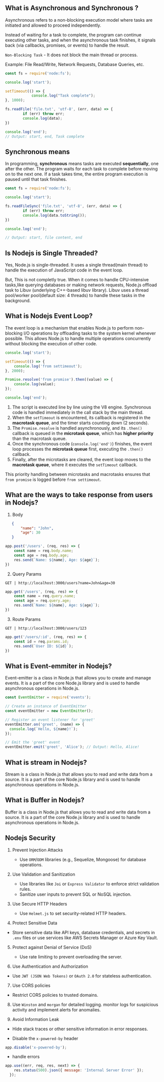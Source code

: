 ## What is Asynchronous and Synchronous ?

Asynchronous refers to a non-blocking execution model where tasks are initiated and allowed to proceed independently. 

Instead of waiting for a task to complete, the program can continue executing other tasks, and when the asynchronous task finishes, it signals back (via callbacks, promises, or events) to handle the result.

`Non-Blocking Task` - It does not block the main thread or process.  

Example: File Read/Write, Network Requests, Database Queries, etc.

```js
const fs = require('node:fs');

console.log('start');

setTimeout(() => {
            console.log("Task complete");
}, 1000);

fs.readFile('file.txt', 'utf-8', (err, data) => {
        if (err) throw err;
        console.log(data);
})

console.log('end');
// Output: start, end, Task complete
```

## Synchronous means

In programming, **synchronous** means tasks are executed **sequentially**, one after the other. The program waits for each task to complete before moving on to the next one. If a task takes time, the entire program execution is paused until that task finishes.


```js
const fs = require('node:fs');

console.log('start');

fs.readFileSync('file.txt', 'utf-8', (err, data) => {
        if (err) throw err;
        console.log(data.toString());
})

console.log('end');

// Output: start, file content, end
```

## Is Nodejs is Single Threaded?

Yes, Node.js is single-threaded. It uses a single thread(main thread) to handle the execution of JavaScript code in the event loop.

But, This is not completly true. When it comes to handle CPU-intensive tasks,like querying databases or making network requests, Node.js offload task to Libuv (underlying C++-based libuv library). Libuv uses a thread pool/worker pool(default size: 4 threads) to handle these tasks in the background. 


## What is Nodejs Event Loop?
The event loop is a mechanism that enables Node.js to perform non-blocking I/O operations by offloading tasks to the system kernel whenever possible. This allows Node.js to handle multiple operations concurrently without blocking the execution of other code.

```javascript
console.log('start');

setTimeout(() => {
    console.log('from settimeout');
}, 2000);

Promise.resolve('from promise').then((value) => {
    console.log(value);
});

console.log('end');
```
1. The script is executed line by line using the V8 engine. Synchronous code is handled immediately in the call stack by the main thread.
2. When the `setTimeout` is encountered, its callback is registered in the **macrotask queue**, and the timer starts counting down (2 seconds).
3. The `Promise.resolve` is handled asynchronously, and its `.then()` callback is queued in the **microtask queue**, which has **higher priority** than the macrotask queue.
4. Once the synchronous code (`console.log('end')`) finishes, the event loop processes the **microtask queue** first, executing the `.then()` callback.
5. Finally, after the microtasks are cleared, the event loop moves to the **macrotask queue**, where it executes the `setTimeout` callback.

This priority handling between microtasks and macrotasks ensures that `from promise` is logged before `from settimeout`.

## What are the ways to take response from users in Nodejs?

1. Body
```json
   {
       "name": "John",
       "age": 30
   }
```

```javascript
app.post('/users', (req, res) => {
    const name = req.body.name;
    const age = req.body.age;
    res.send(`Name: ${name}, Age: ${age}`);
})
```
2. Query Params
```
GET | http://localhost:3000/users?name=John&age=30
```

```javascript
app.get('/users', (req, res) => {
    const name = req.query.name;
    const age = req.query.age;
    res.send(`Name: ${name}, Age: ${age}`);
})
```
3. Route Params
```
GET | http://localhost:3000/users/123
```
```javascript
app.get('/users/:id', (req, res) => {
    const id = req.params.id;
    res.send(`User ID: ${id}`);
})
````

## What is Event-emmiter in Nodejs?

Event-emitter is a class in Node.js that allows you to create and manage events. It is a part of the core Node.js library and is used to handle asynchronous operations in Node.js.

```javascript
const EventEmitter = require('events');

// Create an instance of EventEmitter
const eventEmitter = new EventEmitter();

// Register an event listener for 'greet'
eventEmitter.on('greet', (name) => {
  console.log(`Hello, ${name}!`);
});

// Emit the 'greet' event
eventEmitter.emit('greet', 'Alice'); // Output: Hello, Alice!

```

## What is stream in Nodejs?

Stream is a class in Node.js that allows you to read and write data from a source. It is a part of the core Node.js library and is used to handle asynchronous operations in Node.js.

## What is Buffer in Nodejs?

Buffer is a class in Node.js that allows you to read and write data from a source. It is a part of the core Node.js library and is used to handle asynchronous operations in Node.js.

## Nodejs Security

1. Prevent Injection Attacks
   - Use `ORM`/`ODM` libraries (e.g., Sequelize, Mongoose) for database operations.

2. Use Validation and Sanitization
   - Use libraries like `Joi` or `Express Validator` to enforce strict validation rules.
   - Sanitize user inputs to prevent SQL or NoSQL injection.

3. Use Secure HTTP Headers
   - Use `Helmet.js` to set security-related HTTP headers.        

4. Protect Sensitive Data
  - Store sensitive data like API keys, database credentials, and secrets in `.env` files or use services like AWS Secrets Manager or Azure Key Vault.
  
5. Protect against Denial of Service (DoS)
   - Use rate limiting to prevent overloading the server.
 
6. Use Authentication and Authorization
 - Use `JWT (JSON Web Tokens)` or `OAuth 2.0` for stateless authentication.

7. Use CORS policies
 - Restrict CORS policies to trusted domains.

8. Use `Winston` and `morgan` for detailed logging. monitor logs for suspicious activity and implement alerts for anomalies.

9. Avoid Information Leak
  - Hide stack traces or other sensitive information in error responses.

  - Disable the `x-powered-by` header
```javascript
app.disable('x-powered-by');
```
  - handle errors
```javascript
app.use((err, req, res, next) => {
    res.status(500).json({ message: 'Internal Server Error' });
  });   
```

